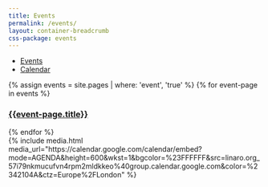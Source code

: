```yaml
---
title: Events
permalink: /events/
layout: container-breadcrumb
css-package: events
---
```

<ul class="nav nav-tabs" role="tablist" id="tabbed_nav">
  <li role="presentation" class="active">
    <a href="#events" role="tab" data-toggle="tab">
        Events
    </a>
  </li>
  <li role="presentation">
    <a href="/latest/events/"   >
        Calendar
    </a>
  </li>
</ul>

<div class="tab-content" id="tabbed_nav_content"><!--Start Tab Content-->
<div role="tabpanel" class="tab-pane active" id="events">
{% assign events = site.pages | where: 'event', 'true' %}
{% for event-page in events %}
<div class="col-sm-4">
    <a href="{{event-page.url}}">
        <div class="event-block">
            <div class="event-image" style="background-image: url('{{event-page.image.path}}')"></div>
            <div class="event-title">
                <h3>{{event-page.title}}</h3>
            </div>
        </div>
    </a>
</div>
{% endfor %}
</div>
<div role="tabpanel" class="tab-pane" id="calendar">
{% include media.html media_url="https://calendar.google.com/calendar/embed?mode=AGENDA&amp;height=600&amp;wkst=1&amp;bgcolor=%23FFFFFF&amp;src=linaro.org_57i79nkmucufvn4rpm2mldkkeo%40group.calendar.google.com&amp;color=%2342104A&amp;ctz=Europe%2FLondon" %}
</div>
</div>